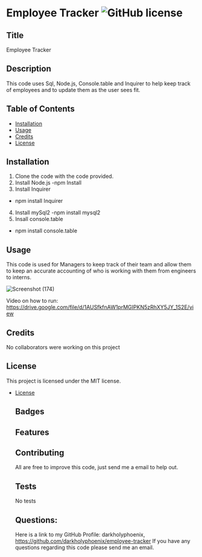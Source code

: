 # Employee Tracker ![GitHub license](https://img.shields.io/badge/license-MIT-blue.svg)

  ## Title
  Employee Tracker
  
  ## Description 
  This code uses Sql, Node.js, Console.table and Inquirer to help keep track of employees and to update them as the user sees fit.

  ## Table of Contents

  * [Installation](#installation)
  * [Usage](#usage)
  * [Credits](#credits)
  * [License](#license)
  

  ## Installation 
  1. Clone the code with the code provided.
  2. Install Node.js
    -npm Install
  3. Install Inquirer
  - npm install Inquirer
  4. Install mySql2
    -npm install mysql2
  5. Insall console.table
  - npm install console.table

  
  ## Usage 
  This code is used for Managers to keep track of their team and allow them to keep an accurate accounting of who is working with them from engineers to interns.

  ![Screenshot (174)](https://user-images.githubusercontent.com/47751469/127806460-cbaa753c-645c-45c3-a80c-3c51dfec078e.png)

  Video on how to run: https://drive.google.com/file/d/1AUSfkfnAW1prMGIPKN5zRhXY5JY_1S2E/view

  
  ## Credits 
  No collaborators were working on this project

  ## License
  
  This project is licensed under the MIT license. 
* [License](#license)


  ## Badges

  ## Features

  ## Contributing
  All are free to improve this code, just send me a email to help out.

  ## Tests
  No tests

  ## Questions:
  Here is a link to my GitHub Profile: darkholyphoenix, https://github.com/darkholyphoenix/employee-tracker
  If you have any questions regarding this code please send me an email.